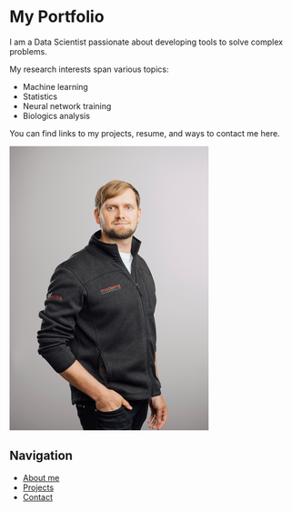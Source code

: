 # My Portfolio

I am a Data Scientist passionate about developing tools to solve complex problems.

My research interests span various topics:

- Machine learning
- Statistics
- Neural network training
- Biologics analysis

You can find links to my projects, resume, and ways to contact me here.


![Cover_Picture](/assets/images/resized_cover.png)



## Navigation

- [About me](#about)
- [Projects](#projects)
- [Contact](#contact)
